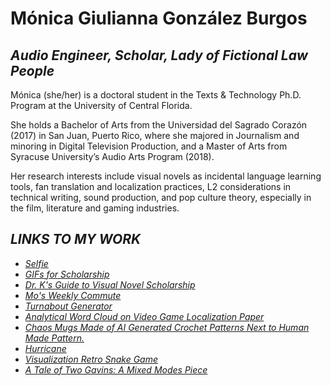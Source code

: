 # Mónica Giulianna González Burgos

## <i>Audio Engineer, Scholar, Lady of Fictional Law People</i>

Mónica (she/her) is a doctoral student in the Texts & Technology Ph.D. Program at the University of Central Florida. 

She holds a Bachelor of Arts from the Universidad del Sagrado Corazón (2017) in San Juan, Puerto Rico, where she majored in Journalism and minoring in Digital Television Production, and a Master of Arts from Syracuse University’s Audio Arts Program (2018). 

Her research interests include visual novels as incidental language learning tools, fan translation and localization practices, L2 considerations in technical writing, sound production, and pop culture theory, especially in the film, literature and gaming industries.


## <I>LINKS TO MY WORK<I>

- [Selfie](selfie.jpeg)
- [GIFs for Scholarship](https://media.giphy.com/media/v1.Y2lkPTc5MGI3NjExNnlsNzkyeGszdzh6OXZpeG82eWVqcjg1MzFreHlubWJuZTl3MnpxbCZlcD12MV9pbnRlcm5hbF9naWZfYnlfaWQmY3Q9Zw/hsBqoowJiKWRPsXQaF/giphy.gif)
- [Dr. K's Guide to Visual Novel Scholarship](DrKTwine.html)
- [Mo's Weekly Commute](https://earth.google.com/earth/d/16In1Uq2DPw39IeRcwrNybe2RAg2c2Thu?usp=sharing)
- [Turnabout Generator](turnaboutgenerator.html)
- [Analytical Word Cloud on Video Game Localization Paper](pellicerwordcloud.png)
- [Chaos Mugs Made of AI Generated Crochet Patterns Next to Human Made Pattern.](chaosmugfamily.jpg)
- [Hurricane](Hurricane.html)
- [Visualization Retro Snake Game](snakegame.html)
- [A Tale of Two Gavins: A Mixed Modes Piece](SuperGavinBrosFanFicFlipBook.html)